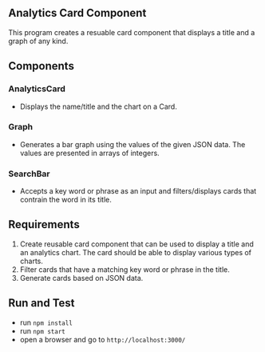 ## Analytics Card Component

This program creates a resuable card component that displays a title and a graph of any kind.

## Components

### AnalyticsCard

- Displays the name/title and the chart on a Card.

### Graph

- Generates a bar graph using the values of the given JSON data. The values are presented in arrays of integers.

### SearchBar

- Accepts a key word or phrase as an input and filters/displays cards that contrain the word in its title.

## Requirements

1. Create reusable card component that can be used to display a title and an analytics chart. The card should be able to display various types of charts.
2. Filter cards that have a matching key word or phrase in the title.
3. Generate cards based on JSON data.

## Run and Test

- run `npm install`
- run `npm start`
- open a browser and go to `http://localhost:3000/`

